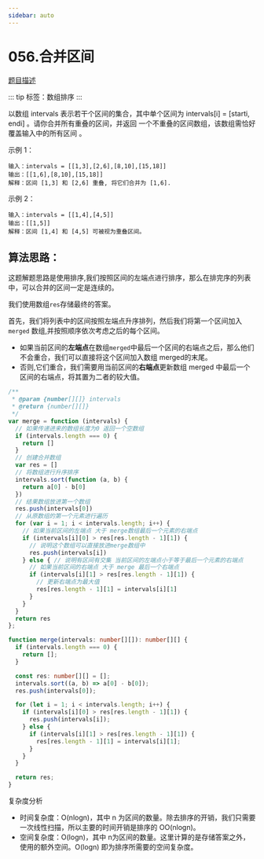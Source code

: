 ```yaml
---
sidebar: auto
---
```


# 056.合并区间
[题目描述](https://leetcode.cn/problems/merge-intervals/)

::: tip
标签：数组排序
:::

以数组 intervals 表示若干个区间的集合，其中单个区间为 intervals[i] = [starti, endi] 。请你合并所有重叠的区间，并返回 一个不重叠的区间数组，该数组需恰好覆盖输入中的所有区间 。

示例 1：
```
输入：intervals = [[1,3],[2,6],[8,10],[15,18]]
输出：[[1,6],[8,10],[15,18]]
解释：区间 [1,3] 和 [2,6] 重叠, 将它们合并为 [1,6].
```

示例 2：
```
输入：intervals = [[1,4],[4,5]]
输出：[[1,5]]
解释：区间 [1,4] 和 [4,5] 可被视为重叠区间。
```

## 算法思路：
这题解题思路是使用排序,我们按照区间的左端点进行排序，那么在排完序的列表中，可以合并的区间一定是连续的。

我们使用数组`res`存储最终的答案。

首先，我们将列表中的区间按照左端点升序排列，然后我们将第一个区间加入 `merged` 数组,并按照顺序依次考虑之后的每个区间。
- 如果当前区间的**左端点**在数组`merged`中最后一个区间的右端点之后，那么他们不会重合，我们可以直接将这个区间加入数组 merged的末尾。
- 否则,它们重合，我们需要用当前区间的**右端点**更新数组 merged 中最后一个区间的右端点，将其置为二者的较大值。

```js
/**
 * @param {number[][]} intervals
 * @return {number[][]}
 */
var merge = function (intervals) {
  // 如果传递进来的数组长度为0 返回一个空数组
  if (intervals.length === 0) {
    return []
  }
  // 创建合并数组
  var res = []
  // 将数组进行升序排序
  intervals.sort(function (a, b) {
    return a[0] - b[0]
  })
  // 结果数组放进第一个数组
  res.push(intervals[0])
  // 从原数组的第一个元素进行遍历
  for (var i = 1; i < intervals.length; i++) {
    // 如果当前区间的左端点 大于 merge数组最后一个元素的右端点
    if (intervals[i][0] > res[res.length - 1][1]) {
      // 说明这个数组可以直接放进merge数组中
      res.push(intervals[i])
    } else { // 说明有区间有交集 当前区间的左端点小于等于最后一个元素的右端点
      // 如果当前区间的右端点 大于 merge 最后一个右端点
      if (intervals[i][1] > res[res.length - 1][1]) {
        // 更新右端点为最大值
        res[res.length - 1][1] = intervals[i][1]
      }
    }
  }
  return res
};
```

```typescript
function merge(intervals: number[][]): number[][] {
  if (intervals.length === 0) {
    return [];
  }

  const res: number[][] = [];
  intervals.sort((a, b) => a[0] - b[0]);
  res.push(intervals[0]);

  for (let i = 1; i < intervals.length; i++) {
    if (intervals[i][0] > res[res.length - 1][1]) {
      res.push(intervals[i]);
    } else {
      if (intervals[i][1] > res[res.length - 1][1]) {
        res[res.length - 1][1] = intervals[i][1];
      }
    }
  }

  return res;
}
```

复杂度分析
- 时间复杂度：O(nlogn)，其中 n 为区间的数量。除去排序的开销，我们只需要一次线性扫描，所以主要的时间开销是排序的 OO(nlogn)。
- 空间复杂度：O(logn)，其中 n为区间的数量。这里计算的是存储答案之外，使用的额外空间。O(logn) 即为排序所需要的空间复杂度。